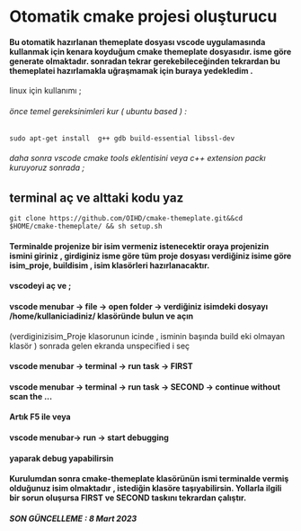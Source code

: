 # Otomatik cmake projesi oluşturucu
#### Bu otomatik hazırlanan themeplate dosyası vscode uygulamasında kullanmak için kenara koyduğum cmake themeplate dosyasıdır. isme göre generate olmaktadır. sonradan tekrar gerekebileceğinden tekrardan bu themeplatei hazırlamakla uğraşmamak için buraya yedekledim .   
   
linux için kullanımı ;   

###### önce temel gereksinimleri kur ( ubuntu based ) :   
`sudo apt-get install  g++ gdb build-essential libssl-dev `
###### daha sonra vscode cmake tools eklentisini veya c++ extension packı kuruyoruz sonrada ;   
   
## terminal aç ve alttaki kodu yaz   

`git clone https://github.com/OIHD/cmake-themeplate.git&&cd $HOME/cmake-themeplate/ && sh setup.sh   `

#### Terminalde projenize bir isim vermeniz istenecektir oraya projenizin ismini giriniz , girdiginiz isme göre tüm proje dosyası verdiğiniz isime göre isim_proje, buildisim , isim klasörleri hazırlanacaktır.

#### vscodeyi aç ve ;   
#### vscode menubar -> file -> open folder -> verdiğiniz isimdeki dosyayı /home/kullaniciadiniz/ klasöründe bulun ve açın   
(verdiginizisim_Proje klasorunun icinde , isminin başında build eki olmayan klasör ) sonrada gelen ekranda unspecified i seç      

#### vscode menubar -> terminal -> run task -> FIRST   
#### vscode menubar -> terminal -> run task -> SECOND -> continue without scan the ...   

#### Artık F5 ile veya
#### vscode menubar-> run -> start debugging
#### yaparak debug yapabilirsin

#### Kurulumdan sonra cmake-themeplate klasörünün ismi terminalde vermiş olduğunuz isim olmaktadır , istediğin klasöre taşıyabilirsin. Yollarla ilgili bir sorun oluşursa FIRST ve SECOND taskını tekrardan çalıştır.

##### SON GÜNCELLEME : 8 Mart 2023
